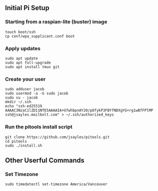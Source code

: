 ## Initial Pi Setup

### Starting from a raspian-lite (buster) image

```
touch boot/ssh
cp conf/wpa_supplicant.conf boot
```

### Apply updates

```
sudo apt update
sudo apt full-upgrade
sudo apt install tmux git
```

### Create your user

```
sudo adduser jacob
sudo usermod -a -G sudo jacob
sudo su - jacob
mkdir ~/.ssh
echo "ssh-ed25519 AAAAC3NzaC1lZDI1NTE5AAAAIA+U7whbpnAY20/pOfykP3FBYfNDXgYG+rg1wBfFPlMP ssh@jsayles.mailbolt.com" > ~/.ssh/authorized_keys
```

### Run the pitools install script

```
git clone https://github.com/jsayles/pitools.git
cd pitools
sudo ./install.sh
```

## Other Userful Commands

### Set Timezone
```
sudo timedatectl set-timezone America/Vancouver
```

